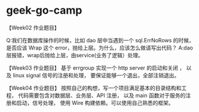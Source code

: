 # geek-go-camp

【Week02 作业题目】

Q:我们在数据库操作的时候，比如 dao 层中当遇到一个 sql.ErrNoRows 的时候，是否应该 Wrap 这个 error，抛给上层。为什么，应该怎么做请写出代码？
A:dao层报错，wrap后抛给上层，由service(业务了逻辑）处理。

【Week03 作业题目】
基于 errgroup 实现一个 http server 的启动和关闭 ，
以及 linux signal 信号的注册和处理，
要保证能够一个退出，全部注销退出。

【Week04 作业题目】
按照自己的构想，写一个项目满足基本的目录结构和工程，
代码需要包含对数据层、业务层、API 注册，
以及 main 函数对于服务的注册和启动，信号处理，
使用 Wire 构建依赖。可以使用自己熟悉的框架。